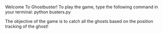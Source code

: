 Welcome To Ghostbuster!
To play the game, type the following command in your terminal:
python busters.py

The objective of the game is to catch all the ghosts based on the position tracking of the ghost!